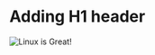 # Adding H1 header

![Linux is Great!](https://images.ctfassets.net/lzny33ho1g45/UWH9IWnkrHogTs50L5FM8/85b518e7aedd196d2b6b541d0f90c7fb/Linux.jpg?w=1520&fm=avif&q=30&fit=thumb&h=760)
